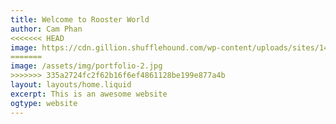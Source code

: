 ```yaml
---
title: Welcome to Rooster World
author: Cam Phan
<<<<<<< HEAD
image: https://cdn.gillion.shufflehound.com/wp-content/uploads/sites/14/2017/01/17-585x394.jpg
=======
image: /assets/img/portfolio-2.jpg
>>>>>>> 335a2724fc2f62b16f6ef4861128be199e877a4b
layout: layouts/home.liquid
excerpt: This is an awesome website
ogtype: website
---
```

